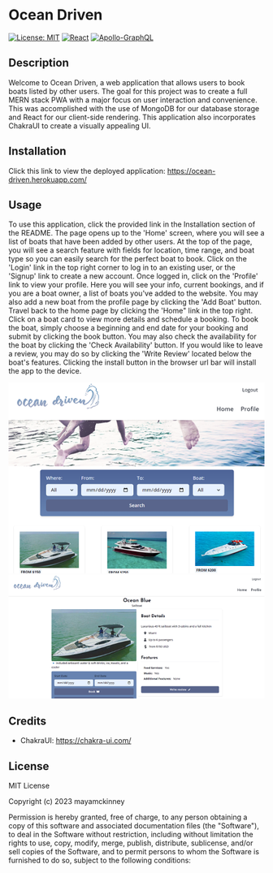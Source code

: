 # Ocean Driven
[![License: MIT](https://img.shields.io/badge/License-MIT-yellow.svg)](https://opensource.org/licenses/MIT)
[![React](https://img.shields.io/badge/react-%2320232a.svg?style=for-the-badge&logo=react&logoColor=%2361DAFB)](https://reactjs.org/)
[![Apollo-GraphQL](https://img.shields.io/badge/-ApolloGraphQL-311C87?style=for-the-badge&logo=apollo-graphql)](https://www.apollographql.com/)
## Description 
Welcome to Ocean Driven, a web application that allows users to book boats listed by other users. The goal for this project was to create a full MERN stack PWA with a major focus on user interaction and convenience. This was accomplished with the use of MongoDB for our database storage and React for our client-side rendering. This application also incorporates ChakraUI to create a visually appealing UI.

## Installation
Click this link to view the deployed application: https://ocean-driven.herokuapp.com/

## Usage
To use this application, click the provided link in the Installation section of the README. The page opens up to the 'Home' screen, where you will see a list of boats that have been added by other users. At the top of the page, you will see a search feature with fields for location, time range, and boat type so you can easily search for the perfect boat to book. Click on the 'Login' link in the top right corner to log in to an existing user, or the 'Signup' link to create a new account. Once logged in, click on the 'Profile' link to view your profile. Here you will see your info, current bookings, and if you are a boat owner, a list of boats you've added to the website. You may also add a new boat from the profile page by clicking the 'Add Boat' button. Travel back to the home page by clicking the 'Home" link in the top right. Click on a boat card to view more details and schedule a booking. To book the boat, simply choose a beginning and end date for your booking and submit by clicking the book button. You may also check the availability for the boat by clicking the 'Check Availability' button. If you would like to leave a review, you may do so by clicking the 'Write Review' located below the boat's features. Clicking the install button in the browser url bar will install the app to the device.

![Home Page](/client/public/images/homepagescreenshot.png)
![Boat Page](/client/public/images/boatpagescreenshot.png)


## Credits
* ChakraUI: https://chakra-ui.com/

## License
MIT License

Copyright (c) 2023 mayamckinney

Permission is hereby granted, free of charge, to any person obtaining a copy
of this software and associated documentation files (the "Software"), to deal
in the Software without restriction, including without limitation the rights
to use, copy, modify, merge, publish, distribute, sublicense, and/or sell
copies of the Software, and to permit persons to whom the Software is
furnished to do so, subject to the following conditions: